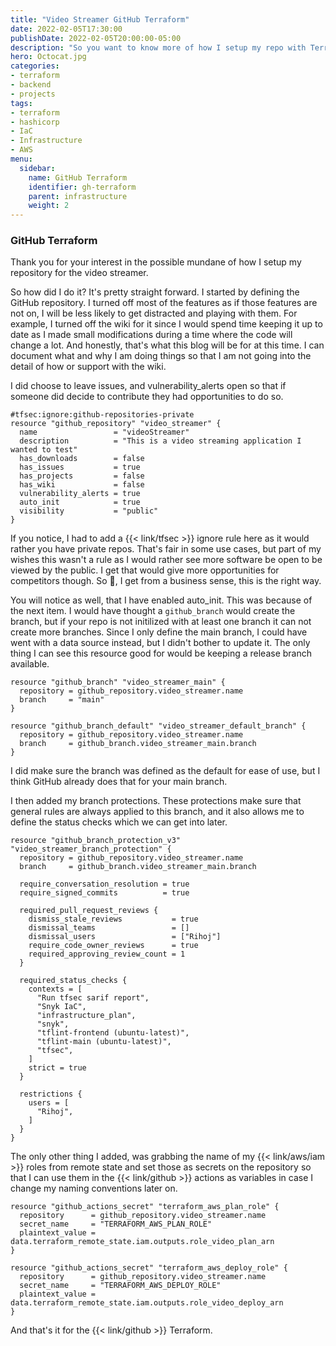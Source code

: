 ```yaml
---
title: "Video Streamer GitHub Terraform"
date: 2022-02-05T17:30:00
publishDate: 2022-02-05T20:00:00-05:00
description: "So you want to know more of how I setup my repo with Terraform eh?"
hero: Octocat.jpg
categories:
- terraform
- backend
- projects
tags:
- terraform
- hashicorp
- IaC
- Infrastructure
- AWS
menu:
  sidebar:
    name: GitHub Terraform
    identifier: gh-terraform
    parent: infrastructure
    weight: 2
---
```



### GitHub Terraform
Thank you for your interest in the possible mundane of how I setup my repository for the video streamer.

So how did I do it? It's pretty straight forward. I started by defining the GitHub repository. I turned off most of the features as if those features are not on, I will be less likely to get distracted and playing with them. For example, I turned off the wiki for it since I would spend time keeping it up to date as I made small modifications during a time where the code will change a lot. And honestly, that's what this blog will be for at this time. I can document what and why I am doing things so that I am not going into the detail of how or support with the wiki.

I did choose to leave issues, and vulnerability_alerts open so that if someone did decide to contribute they had opportunities to do so.

```hcl
#tfsec:ignore:github-repositories-private
resource "github_repository" "video_streamer" {
  name                 = "videoStreamer"
  description          = "This is a video streaming application I wanted to test"
  has_downloads        = false
  has_issues           = true
  has_projects         = false
  has_wiki             = false
  vulnerability_alerts = true
  auto_init            = true
  visibility           = "public"
}
```

If you notice, I had to add a {{< link/tfsec >}} ignore rule here as it would rather you have private repos. That's fair in some use cases, but part of my wishes this wasn't a rule as I would rather see more software be open to be viewed by the public. I get that would give more opportunities for competitors though. So :shrug:, I get from a business sense, this is the right way.

You will notice as  well, that I have enabled auto_init. This was because of the next item. I would have thought a `github_branch` would create the branch, but if your repo is not initilized with at least one branch it can not create more branches. Since I only define the main branch, I could have went with a data source instead, but I didn't bother to update it. The only thing I can see this resource good for would be keeping a release branch available.

```hcl
resource "github_branch" "video_streamer_main" {
  repository = github_repository.video_streamer.name
  branch     = "main"
}

resource "github_branch_default" "video_streamer_default_branch" {
  repository = github_repository.video_streamer.name
  branch     = github_branch.video_streamer_main.branch
}
```

I did make sure the branch was defined as the default for ease of use, but I think GitHub already does that for your main branch.

I then added my branch protections. These protections make sure that general rules are always applied to this branch, and it also allows me to define the status checks which we can get into later.

```hcl
resource "github_branch_protection_v3" "video_streamer_branch_protection" {
  repository = github_repository.video_streamer.name
  branch     = github_branch.video_streamer_main.branch

  require_conversation_resolution = true
  require_signed_commits          = true

  required_pull_request_reviews {
    dismiss_stale_reviews           = true
    dismissal_teams                 = []
    dismissal_users                 = ["Rihoj"]
    require_code_owner_reviews      = true
    required_approving_review_count = 1
  }

  required_status_checks {
    contexts = [
      "Run tfsec sarif report",
      "Snyk IaC",
      "infrastructure_plan",
      "snyk",
      "tflint-frontend (ubuntu-latest)",
      "tflint-main (ubuntu-latest)",
      "tfsec",
    ]
    strict = true
  }

  restrictions {
    users = [
      "Rihoj",
    ]
  }
}

```

The only other thing I added, was grabbing the name of my {{< link/aws/iam >}} roles from remote state and set those as secrets on the repository so that I can use them in the {{< link/github >}} actions as variables in case I change my naming conventions later on.

```hcl
resource "github_actions_secret" "terraform_aws_plan_role" {
  repository      = github_repository.video_streamer.name
  secret_name     = "TERRAFORM_AWS_PLAN_ROLE"
  plaintext_value = data.terraform_remote_state.iam.outputs.role_video_plan_arn
}

resource "github_actions_secret" "terraform_aws_deploy_role" {
  repository      = github_repository.video_streamer.name
  secret_name     = "TERRAFORM_AWS_DEPLOY_ROLE"
  plaintext_value = data.terraform_remote_state.iam.outputs.role_video_deploy_arn
}
```

And that's it for the {{< link/github >}} Terraform.
